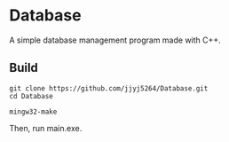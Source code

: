 # Database
A simple database management program made with C++.

Build
-
```
git clone https://github.com/jjyj5264/Database.git
cd Database

mingw32-make
```
Then, run main.exe.
